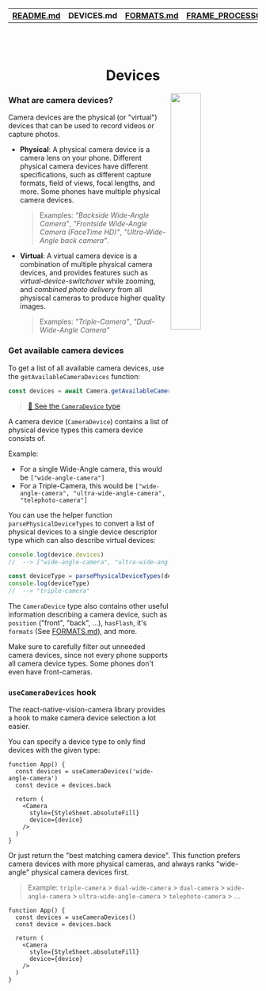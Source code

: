 <table>
<tr>
<th><a href="../README.md">README.md</a></th>
<th>DEVICES.md</th>
<th><a href="./FORMATS.md">FORMATS.md</a></th>
<th><a href="./FRAME_PROCESSORS.md">FRAME_PROCESSORS.md</a></th>
<th><a href="./ANIMATED.md">ANIMATED.md</a></th>
<th><a href="./ERRORS.md">ERRORS.md</a></th>
</tr>
</table>

<br/>
<br/>

<h1 align="center">Devices</h1>

<div>
  <img align="right" width="35%" src="../img/ultra-wide-demo.gif">
</div>

### What are camera devices?

Camera devices are the physical (or "virtual") devices that can be used to record videos or capture photos.

* **Physical**: A physical camera device is a camera lens on your phone. Different physical camera devices have different specifications, such as different capture formats, field of views, focal lengths, and more. Some phones have multiple physical camera devices.

  > Examples: _"Backside Wide-Angle Camera"_, _"Frontside Wide-Angle Camera (FaceTime HD)"_, _"Ultra-Wide-Angle back camera"_.

* **Virtual**: A virtual camera device is a combination of multiple physical camera devices, and provides features such as _virtual-device-switchover_ while zooming, and _combined photo delivery_ from all physiscal cameras to produce higher quality images.

  > Examples: _"Triple-Camera"_, _"Dual-Wide-Angle Camera"_

### Get available camera devices

To get a list of all available camera devices, use the `getAvailableCameraDevices` function:

```ts
const devices = await Camera.getAvailableCameraDevices()
```

> [🔗 See the `CameraDevice` type](./../src/CameraDevice.ts)

A camera device (`CameraDevice`) contains a list of physical device types this camera device consists of.

Example:
* For a single Wide-Angle camera, this would be `["wide-angle-camera"]`
* For a Triple-Camera, this would be `["wide-angle-camera", "ultra-wide-angle-camera", "telephoto-camera"]`

You can use the helper function `parsePhysicalDeviceTypes` to convert a list of physical devices to a single device descriptor type which can also describe virtual devices:

```ts
console.log(device.devices)
//  --> ["wide-angle-camera", "ultra-wide-angle-camera", "telephoto-camera"]

const deviceType = parsePhysicalDeviceTypes(device.devices)
console.log(deviceType)
//  --> "triple-camera"
```

The `CameraDevice` type also contains other useful information describing a camera device, such as `position` ("front", "back", ...), `hasFlash`, it's `formats` (See [FORMATS.md](./FORMATS.md)), and more.

Make sure to carefully filter out unneeded camera devices, since not every phone supports all camera device types. Some phones don't even have front-cameras.

### `useCameraDevices` hook

The react-native-vision-camera library provides a hook to make camera device selection a lot easier.

You can specify a device type to only find devices with the given type:

```tsx
function App() {
  const devices = useCameraDevices('wide-angle-camera')
  const device = devices.back

  return (
    <Camera
      style={StyleSheet.absoluteFill}
      device={device}
    />
  )
}
```

Or just return the "best matching camera device". This function prefers camera devices with more physical cameras, and always ranks "wide-angle" physical camera devices first.

> Example: `triple-camera` > `dual-wide-camera` > `dual-camera` > `wide-angle-camera` > `ultra-wide-angle-camera` > `telephoto-camera` > ...

```tsx
function App() {
  const devices = useCameraDevices()
  const device = devices.back

  return (
    <Camera
      style={StyleSheet.absoluteFill}
      device={device}
    />
  )
}
```
